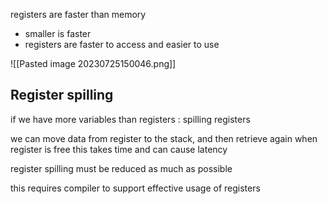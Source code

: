 
registers are faster than memory
- smaller is faster
- registers are faster to access and easier to use

![[Pasted image 20230725150046.png]]

## Register spilling

if we have more variables than registers : spilling registers

we can move data from register to the stack, and then retrieve again when register is free
this takes time and can cause latency 

register spilling must be reduced as much as possible

this requires compiler to support effective usage of registers

